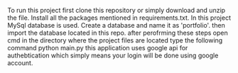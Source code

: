 To run this project first clone this repository or simply download and unzip the file.
Install all the packages mentioned in requirements.txt.
In this project MySql database is used.
Create a database and name it as 'portfolio'.
then import the database located in this repo.
after perofrming these steps open cmd in the directory where the project files are located
type the following command
python main.py
this application uses google api for authebtication which simply means your login will be done using google account.
